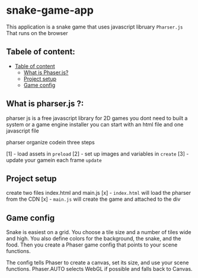 # snake-game-app

This application is a snake game that uses javascript libruary `Pharser.js`
That runs on the browser

## Tabele of content:

* [Table of content](#tabele-of-content)
    * [What is Phaser.js?](#what-is-pharserjs-)
    * [Project setup](#project-setup)
    * [Game config](#)
    

## What is pharser.js ?:
pharser js is a free javascript library for 2D games
you dont need to built a system or a game engine installer
you can start with an html file and one javascript file

pharser organize codein three steps 

[1] - load assets in `preload` 
[2] - set up images and variables in `create` 
[3] - update your gamein each frame `update`

## Project setup 
create two files index.html and main.js
[x] - `index.html` will load the pharser from the CDN
[x] - `main.js` will create the game and attached to the div 

## Game config

Snake is easiest on a grid. You choose a tile size and a number of tiles wide and high. You also define colors for the background, the snake, and the food. Then you create a Phaser game config that points to your scene functions.

The config tells Phaser to create a canvas, set its size, and use your scene functions. Phaser.AUTO selects WebGL if possible and falls back to Canvas.



